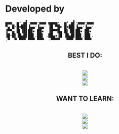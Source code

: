 # Developed by
```shell
▄▄▄  ▄• ▄▌·▄▄▄·▄▄▄ ▄▄▄▄·  ▄• ▄▌·▄▄▄·▄▄▄
▀▄ █·█▪██▌▐▄▄·▐▄▄· ▐█ ▀█▪ █▪██▌▐▄▄·▐▄▄·
▐▀▀▄ █▌▐█▌██▪ ██▪  ▐█▀▀█▄ █▌▐█▌██▪ ██▪ 
▐█•█▌▐█▄█▌██▌.██▌ .██▄▪▐█ ▐█▄█▌██▌.██▌.
.▀  ▀ ▀▀▀ ▀▀▀ ▀▀▀  ·▀▀▀▀   ▀▀▀ ▀▀▀ ▀▀▀ 
```
<h2 align="center">BEST I DO:</h2>
<br/>
<div align="center">
    <img src="https://skillicons.dev/icons?i=arch,ubuntu,windows" /><br/>
    <img src="https://skillicons.dev/icons?i=solidity,lua,py,js,ts,css" /><br/>
    <img src="https://skillicons.dev/icons?i=nextjs,react,vercel,flask,discord,ipfs" />
</div>

<h2 align="center">WANT TO LEARN:</h2>
<br/>
<div align="center">
    <img src="https://skillicons.dev/icons?i=linux,nix" /><br/>
    <img src="https://skillicons.dev/icons?i=c,cpp,java,bash" /><br/>
    <img src="https://skillicons.dev/icons?i=neovim,blender,unreal,mongodb" />
</div>
